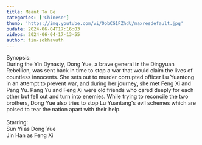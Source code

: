 ```yaml
---
title: Meant To Be
categories: ['Chinese']
thumb: 'https://img.youtube.com/vi/OobCG1FZhdU/maxresdefault.jpg'
pudate: 2024-06-04T17:16:03
videos: 2024-06-04-17-13-55
author: tin-sokhavuth
---
```

Synopsis:<br/>
During the Yin Dynasty, Dong Yue, a brave general in the Dingyuan Rebellion, was sent back in time to stop a war that would claim the lives of countless innocents. She sets out to murder corrupted officer Lu Yuantong in an attempt to prevent war, and during her journey, she met Feng Xi and Pang Yu. Pang Yu and Feng Xi were old friends who cared deeply for each other but fell out and turn into enemies. While trying to reconcile the two brothers, Dong Yue also tries to stop Lu Yuantang's evil schemes which are poised to tear the nation apart with their help. 
<br/><br/>
Starring:<br/> 
Sun Yi as Dong Yue<br/>
Jin Han as Feng Xi